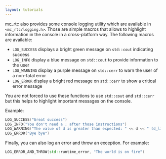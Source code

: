 ```yaml
---
layout: tutorials
---
```


mc\_rtc also provides some console logging utility which are available in
`<mc_rtc/logging.h>`. Those are simple macros that allows to highlight
information in the console in a cross-platform way. The following macros are
available:
- `LOG_SUCCESS` displays a bright green message on `std::cout` indicating success
- `LOG_INFO` display a blue message on `std::cout` to provide information to the user
- `LOG_WARNING` display a purple message on `std::cerr` to warn the user of a non-fatal error
- `LOG_ERROR` display a bright red message on `std::cerr` to show a critical error message

You are not forced to use these functions to use `std::cout` and `std::cerr`
but this helps to highlight important messages on the console.

Example:
```cpp
LOG_SUCCESS("Great success")
LOG_INFO("You don't need a ; after those instructions")
LOG_WARNING("The value of d is greater than expected: " << d << " (d_limit: " << d_limit << ")")
LOG_ERROR("Bye bye")
```

Finally, you can also log an error and throw an exception. For example:

```cpp
LOG_ERROR_AND_THROW(std::runtime_error, "The world is on fire")
```

